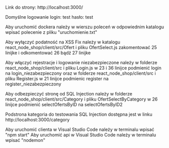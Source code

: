 Link do strony: http://localhost:3000/

Domyślne logowanie
login: test
hasło: test

Aby uruchomić dockera należy w wierszu poleceń w odpowiednim katalogu wpisać polecenie z pliku "uruchomienie.txt"

Aby wyłączyć podatność na XSS Fix należy w katalogu react_node_shop/client/src/Ofert i pliku OfertSelect.js zakomentować 25 linijke i odkomentować 26 bądź 27 linijke

Aby włączyć rejestracje i logowanie niezabezpieczone należy w folderze react_node_shop/client/src i pliku Login.js w 23 i 36 linijce podmienić login na login_niezabezpieczony oraz w folderze react_node_shop/client/src i pliku Register.js w 21 linijce podmienic register na register_niezabezpieczony

Aby odbezpieczyć stronę od SQL Injection należy w folderze react_node_shop/client/src/Category i pliku OfertSelectByCategory w 26 linijce podmienić selectOfertsByID na selectOfertsByID2

Podstrona kategoria do testowania SQL Injection dostępna jest w linku http://localhost:3000/category

Aby uruchomić clienta w Visual Studio Code należy w terminalu wpisać "npm start"
Aby uruchomić api w Visual Studio Code należy w terminalu wpisać "nodemon"

